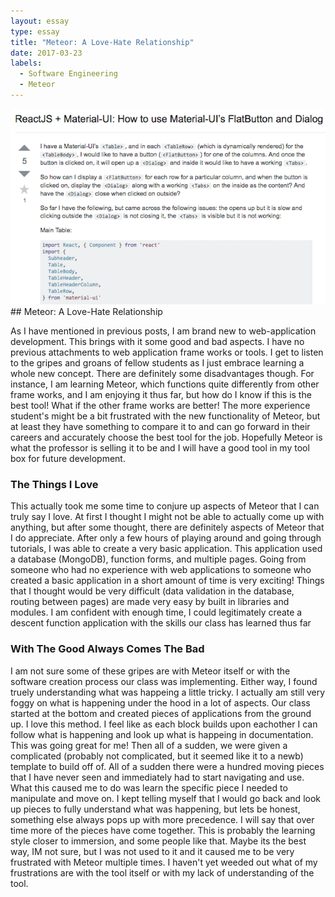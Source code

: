 ```yaml
---
layout: essay
type: essay
title: "Meteor: A Love-Hate Relationship"
date: 2017-03-23
labels:
  - Software Engineering
  - Meteor
---
```

<img class="ui medium centered rounded image" src="../images/goodQuestion.png">
## Meteor: A Love-Hate Relationship

As I have mentioned in previous posts, I am brand new to web-application development. This brings with it some good and bad aspects. I have no previous attachments to web application frame works or tools. I get to listen to the gripes and groans of fellow students as I just embrace learning a whole new concept. There are definitely some disadvantages though. For instance, I am learning Meteor, which functions quite differently from other frame works, and I am enjoying it thus far, but how do I know if this is the best tool! What if the other frame works are better! The more experience student's might be a bit frustrated with the new functionality of Meteor, but at least they have something to compare it to and can go forward in their careers and accurately choose the best tool for the job. Hopefully Meteor is what the professor is selling it to be and I will have a good tool in my tool box for future development.

### The Things I Love

This actually took me some time to conjure up aspects of Meteor that I can truly say I love. At first I thought I might not be able to actually come up with anything, but after some thought, there are definitely aspects of Meteor that I do appreciate. After only a few hours of playing around and going through tutorials, I was able to create a very basic application. This application used a database (MongoDB), function forms, and multiple pages. Going from someone who had no experience with web applications to someone who created a basic application in a short amount of time is very exciting! Things that I thought would be very difficult (data validation in the database, routing between pages) are made very easy by built in libraries and modules. I am confident with enough time, I could legitimately create a descent function application with the skills our class has learned thus far

### With The Good Always Comes The Bad

I am not sure some of these gripes are with Meteor itself or with the software creation process our class was implementing. Either way, I found truely understanding what was happeing a little tricky. I actually am still very foggy on what is happening under the hood in a lot of aspects. Our class started at the bottom and created pieces of applications from the ground up. I love this method. I feel like as each block builds upon eachother I can follow what is happening and look up what is happeing in documentation. This was going great for me! Then all of a sudden, we were given a complicated (probably not complicated, but it seemed like it to a newb) template to build off of. All of a sudden there were a hundred moving pieces that I have never seen and immediately had to start navigating and use. What this caused me to do was learn the specific piece I needed to manipulate and move on. I kept telling myself that I would go back and look up pieces to fully understand what was happening, but lets be honest, something else always pops up with more precedence. I will say that over time more of the pieces have come together. This is probably the learning style closer to immersion, and some people like that. Maybe its the best way, IM not sure, but I was not used to it and it caused me to be very frustrated with Meteor multiple times. I haven't yet weeded out what of my frustrations are with the tool itself or with my lack of understanding of the tool. 

